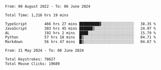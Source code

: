 <!--START_SECTION:waka-->

```txt
From: 09 August 2022 - To: 06 June 2024

Total Time: 1,216 hrs 19 mins

TypeScript        466 hrs 27 mins █████████▓░░░░░░░░░░░░░░░   38.35 %
JavaScript        303 hrs 45 mins ██████▒░░░░░░░░░░░░░░░░░░   24.97 %
AL                192 hrs 2 mins  ████░░░░░░░░░░░░░░░░░░░░░   15.79 %
Python            57 hrs 18 mins  █▒░░░░░░░░░░░░░░░░░░░░░░░   04.71 %
Markdown          56 hrs 47 mins  █▒░░░░░░░░░░░░░░░░░░░░░░░   04.67 %
```

<!--END_SECTION:waka-->
<!--END_SECTION:activity-->
<!--END_SECTION:activity-->
<!--END_SECTION:activity-->
<!--END_SECTION:activity-->
<!--END_SECTION:activity-->
<!--END_SECTION:activity-->
<!--END_SECTION:activity-->
<!--END_SECTION:activity-->
<!--END_SECTION:activity-->
<!--END_SECTION:activity-->
<!--END_SECTION:activity-->
<!--END_SECTION:activity-->
<!--END_SECTION:activity-->
<!--END_SECTION:activity-->
<!--END_SECTION:activity-->
<!--START_SECTION:activity-->
<!--START_SECTION:activity-->

```txt
From: 21 May 2024 - To: 06 June 2024

Total Keystrokes: 78627
Total Mouse Clicks: 19689
```

<!--END_SECTION:activity-->
<!--END_SECTION:activity-->
